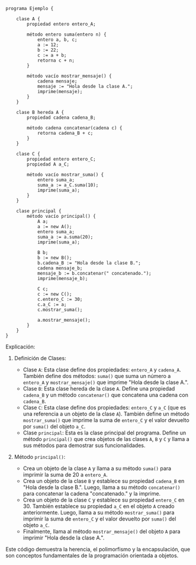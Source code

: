 ```cool
programa Ejemplo {

	clase A {
		propiedad entero entero_A;

		método entero suma(entero n) {
			entero a, b, c;
			a := 12;
			b := 22;
			c := a + b;
			retorna c + n;
		}

		método vacío mostrar_mensaje() {
			cadena mensaje;
			mensaje := "Hola desde la clase A.";
			imprime(mensaje);
		}
	}

	clase B hereda A {
		propiedad cadena cadena_B;

		método cadena concatenar(cadena c) {
			retorna cadena_B + c;
		}
	}

	clase C {
		propiedad entero entero_C;
		propiedad A a_C;

		método vacío mostrar_suma() {
			entero suma_a;
			suma_a := a_C.suma(10);
			imprime(suma_a);
		}
	}

	clase principal {
		método vacío principal() {
			A a;
			a := new A();
			entero suma_a;
			suma_a := a.suma(20);
			imprime(suma_a);

			B b;
			b := new B();
			b.cadena_B := "Hola desde la clase B.";
			cadena mensaje_b;
			mensaje_b := b.concatenar(" concatenado.");
			imprime(mensaje_b);

			C c;
			c := new C();
			c.entero_C := 30;
			c.a_C := a;
			c.mostrar_suma();

			a.mostrar_mensaje();
		}
	}
}
```

Explicación:

1. Definición de Clases:

   * Clase `A`: Esta clase define dos propiedades: `entero_A` y `cadena_A`. También define dos métodos: `suma()` que suma un número a `entero_A` y `mostrar_mensaje()` que imprime "Hola desde la clase A.".
   * Clase `B`: Esta clase hereda de la clase `A`. Define una propiedad `cadena_B` y un método `concatenar()` que concatena una cadena con `cadena_B`.
   * Clase `C`: Esta clase define dos propiedades: `entero_C` y `a_C` (que es una referencia a un objeto de la clase `A`). También define un método `mostrar_suma()` que imprime la suma de `entero_C` y el valor devuelto por `suma()` del objeto `a_C`.
   * Clase `principal`: Esta es la clase principal del programa. Define un método `principal()` que crea objetos de las clases `A`, `B` y `C` y llama a sus métodos para demostrar sus funcionalidades.

2. Método `principal()`:

   * Crea un objeto de la clase `A` y llama a su método `suma()` para imprimir la suma de 20 a `entero_A`.
   * Crea un objeto de la clase `B` y establece su propiedad `cadena_B` en "Hola desde la clase B.". Luego, llama a su método `concatenar()` para concatenar la cadena "concatenado." y la imprime.
   * Crea un objeto de la clase `C` y establece su propiedad `entero_C` en 30. También establece su propiedad `a_C` en el objeto `A` creado anteriormente. Luego, llama a su método `mostrar_suma()` para imprimir la suma de `entero_C` y el valor devuelto por `suma()` del objeto `a_C`.
   * Finalmente, llama al método `mostrar_mensaje()` del objeto `A` para imprimir "Hola desde la clase A.".

Este código demuestra la herencia, el polimorfismo y la encapsulación, que son conceptos fundamentales de la programación orientada a objetos.